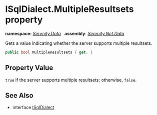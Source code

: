 # ISqlDialect.MultipleResultsets property
**namespace:** *[Serenity.Data](../../README.md#serenity.data-namespace)*   **assembly**: *[Serenity.Net.Data](../../README.md)*

Gets a value indicating whether the server supports multiple resultsets.

```csharp
public bool MultipleResultsets { get; }
```

## Property Value

`true` if the server supports multiple resultsets; otherwise, `false`.

## See Also

* interface [ISqlDialect](../ISqlDialect.md)